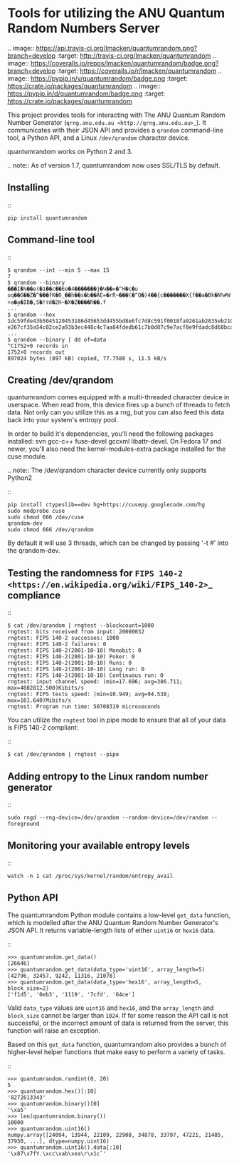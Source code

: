 Tools for utilizing the ANU Quantum Random Numbers Server
=========================================================

.. image:: https://api.travis-ci.org/lmacken/quantumrandom.png?branch=develop
   :target: http://travis-ci.org/lmacken/quantumrandom
.. image:: https://coveralls.io/repos/lmacken/quantumrandom/badge.png?branch=develop
   :target: https://coveralls.io/r/lmacken/quantumrandom
.. image:: https://pypip.in/v/quantumrandom/badge.png
   :target: https://crate.io/packages/quantumrandom
.. image:: https://pypip.in/d/quantumrandom/badge.png
   :target: https://crate.io/packages/quantumrandom

This project provides tools for interacting with The ANU Quantum Random
Number Generator (`qrng.anu.edu.au <http://qrng.anu.edu.au>`_). It
communicates with their JSON API and provides a ``qrandom`` command-line
tool, a Python API, and a Linux ``/dev/qrandom`` character device.

quantumrandom works on Python 2 and 3.

.. note:: As of version 1.7, quantumrandom now uses SSL/TLS by default.

Installing
----------

::

    pip install quantumrandom

Command-line tool
-----------------

::

    $ qrandom --int --min 5 --max 15
    7
    $ qrandom --binary
    ���I�%��e(�1��c��Ee�4�������j�Կ��=�^H�c�u
    oq��G��Z�^���fK�0_��h��s�b��AE=�rR~���(�^Q�)4��{c�������X{f��a�Bk�N%#W
    +a�a̙�IB�,S�!ꀔd�2H~�X�Z����R��.f
    ...
    $ qrandom --hex
    1dc59fde43b5045120453186d45653dd455bd8e6fc7d8c591f0018fa9261ab2835eb210e8
    e267cf35a54c02ce2a93b3ec448c4c7aa84fdedb61c7b0d87c9e7acf8e9fdadc8d68bcaa5a
    ...
    $ qrandom --binary | dd of=data
    ^C1752+0 records in
    1752+0 records out
    897024 bytes (897 kB) copied, 77.7588 s, 11.5 kB/s


Creating /dev/qrandom
---------------------

quantumrandom comes equipped with a multi-threaded character device in
userspace. When read from, this device fires up a bunch of threads to
fetch data. Not only can you utilize this as a rng, but you can also feed
this data back into your system's entropy pool.

In order to build it's dependencies, you'll need the following packages
installed: svn gcc-c++ fuse-devel gccxml libattr-devel. On Fedora 17 and
newer, you'll also need the kernel-modules-extra package installed for the
cuse module.

.. note:: The /dev/qrandom character device currently only supports Python2

::

    pip install ctypeslib==dev hg+https://cusepy.googlecode.com/hg
    sudo modprobe cuse
    sudo chmod 666 /dev/cuse
    qrandom-dev
    sudo chmod 666 /dev/qrandom

By default it will use 3 threads, which can be changed by passing '-t #' into the qrandom-dev.

Testing the randomness for `FIPS 140-2 <https://en.wikipedia.org/wiki/FIPS_140-2>`_ compliance
----------------------------------------------------------------------------------------------

::

    $ cat /dev/qrandom | rngtest --blockcount=1000
    rngtest: bits received from input: 20000032
    rngtest: FIPS 140-2 successes: 1000
    rngtest: FIPS 140-2 failures: 0
    rngtest: FIPS 140-2(2001-10-10) Monobit: 0
    rngtest: FIPS 140-2(2001-10-10) Poker: 0
    rngtest: FIPS 140-2(2001-10-10) Runs: 0
    rngtest: FIPS 140-2(2001-10-10) Long run: 0
    rngtest: FIPS 140-2(2001-10-10) Continuous run: 0
    rngtest: input channel speed: (min=17.696; avg=386.711; max=4882812.500)Kibits/s
    rngtest: FIPS tests speed: (min=10.949; avg=94.538; max=161.640)Mibits/s
    rngtest: Program run time: 50708319 microseconds

You can utilize the `rngtest` tool in pipe mode to ensure that all of your data is FIPS 140-2 compliant:

::

    $ cat /dev/qrandom | rngtest --pipe

Adding entropy to the Linux random number generator
---------------------------------------------------

::

    sudo rngd --rng-device=/dev/qrandom --random-device=/dev/random --foreground

Monitoring your available entropy levels
----------------------------------------

::

    watch -n 1 cat /proc/sys/kernel/random/entropy_avail

Python API
----------

The quantumrandom Python module contains a low-level ``get_data``
function, which is modelled after the ANU Quantum Random Number
Generator's JSON API. It returns variable-length lists of either
``uint16`` or ``hex16`` data.

::

    >>> quantumrandom.get_data()
    [26646]
    >>> quantumrandom.get_data(data_type='uint16', array_length=5)
    [42796, 32457, 9242, 11316, 21078]
    >>> quantumrandom.get_data(data_type='hex16', array_length=5, block_size=2)
    ['f1d5', '0eb3', '1119', '7cfd', '64ce']

Valid ``data_type`` values are ``uint16`` and ``hex16``, and the
``array_length`` and ``block_size`` cannot be larger than ``1024``. If for some
reason the API call is not successful, or the incorrect amount of data is
returned from the server, this function will raise an exception.

Based on this ``get_data`` function, quantumrandom also provides a bunch
of higher-level helper functions that make easy to perform a variety of
tasks.

::

    >>> quantumrandom.randint(0, 20)
    5
    >>> quantumrandom.hex()[:10]
    '8272613343'
    >>> quantumrandom.binary()[0]
    '\xa5'
    >>> len(quantumrandom.binary())
    10000
    >>> quantumrandom.uint16()
    numpy.array([24094, 13944, 22109, 22908, 34878, 33797, 47221, 21485, 37930, ...], dtype=numpy.uint16)
    >>> quantumrandom.uint16().data[:10]
    '\x87\x7fY.\xcc\xab\xea\r\x1c`'
